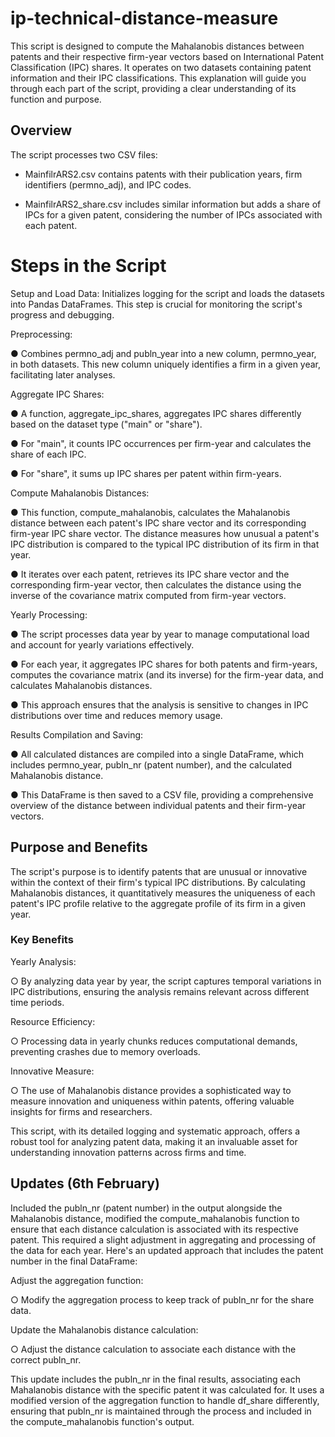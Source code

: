 # ip-technical-distance-measure

This script is designed to compute the Mahalanobis distances between patents and their
respective firm-year vectors based on International Patent Classification (IPC) shares. It
operates on two datasets containing patent information and their IPC classifications. This
explanation will guide you through each part of the script, providing a clear understanding of its
function and purpose.

## Overview
The script processes two CSV files:
- MainfilrARS2.csv contains patents with their publication years, firm identifiers
(permno_adj), and IPC codes.

- MainfilrARS2_share.csv includes similar information but adds a share of IPCs for a given
patent, considering the number of IPCs associated with each patent.

# Steps in the Script
Setup and Load Data: Initializes logging for the script and loads the datasets into
Pandas DataFrames. This step is crucial for monitoring the script&#39;s progress and
debugging.

Preprocessing:

● Combines permno_adj and publn_year into a new column, permno_year, in both
datasets. This new column uniquely identifies a firm in a given year, facilitating
later analyses.

Aggregate IPC Shares:

● A function, aggregate_ipc_shares, aggregates IPC shares differently based on the dataset type (&quot;main&quot; or &quot;share&quot;).

● For &quot;main&quot;, it counts IPC occurrences per firm-year and calculates the share of
each IPC.

● For &quot;share&quot;, it sums up IPC shares per patent within firm-years.

Compute Mahalanobis Distances:

● This function, compute_mahalanobis, calculates the Mahalanobis distance between each patent&#39;s IPC share vector and its corresponding firm-year IPC share vector. The distance measures how unusual a patent&#39;s IPC distribution is compared to the typical IPC distribution of its firm in that year.

● It iterates over each patent, retrieves its IPC share vector and the corresponding firm-year vector, then calculates the distance using the inverse of the covariance matrix computed from firm-year vectors.

Yearly Processing:

● The script processes data year by year to manage computational load and account for yearly variations effectively.

● For each year, it aggregates IPC shares for both patents and firm-years,
computes the covariance matrix (and its inverse) for the firm-year data, and calculates Mahalanobis distances.

● This approach ensures that the analysis is sensitive to changes in IPC
distributions over time and reduces memory usage.

Results Compilation and Saving:

● All calculated distances are compiled into a single DataFrame, which includes permno_year, publn_nr (patent number), and the calculated Mahalanobis distance.

● This DataFrame is then saved to a CSV file, providing a comprehensive overview of the distance between individual patents and their firm-year vectors.

## Purpose and Benefits

The script&#39;s purpose is to identify patents that are unusual or innovative within the context of
their firm&#39;s typical IPC distributions. By calculating Mahalanobis distances, it quantitatively
measures the uniqueness of each patent&#39;s IPC profile relative to the aggregate profile of its firm
in a given year.

### Key Benefits

Yearly Analysis:

○ By analyzing data year by year, the script captures temporal variations in IPC distributions, ensuring the analysis remains relevant across different time periods.

Resource Efficiency:

○ Processing data in yearly chunks reduces computational demands, preventing crashes due to memory overloads.

Innovative Measure:

○ The use of Mahalanobis distance provides a sophisticated way to measure innovation and uniqueness within patents, offering valuable insights for firms and
researchers.

This script, with its detailed logging and systematic approach, offers a robust tool for analyzing
patent data, making it an invaluable asset for understanding innovation patterns across firms
and time.

## Updates (6th February)

Included the publn_nr (patent number) in the output alongside the Mahalanobis distance, modified the compute_mahalanobis function to ensure that each distance calculation is associated with its respective patent. This required a slight adjustment in aggregating and
processing of the data for each year. Here&#39;s an updated approach that includes the patent number in the final DataFrame:

Adjust the aggregation function:

○ Modify the aggregation process to keep track of publn_nr for the share data.

Update the Mahalanobis distance calculation:

○ Adjust the distance calculation to associate each distance with the correct
publn_nr.

This update includes the publn_nr in the final results, associating each Mahalanobis distance
with the specific patent it was calculated for. It uses a modified version of the aggregation
function to handle df_share differently, ensuring that publn_nr is maintained through the process
and included in the compute_mahalanobis function&#39;s output.